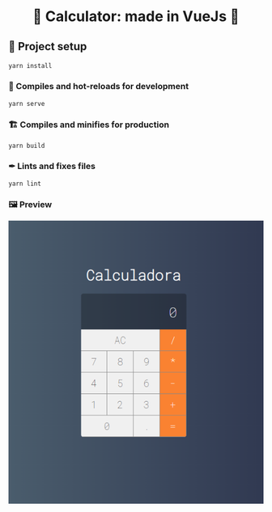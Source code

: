<h1 align="center">
🐑 Calculator: made in VueJs 🐑
</h1>

## 📂 Project setup
```
yarn install
```

### 🎡 Compiles and hot-reloads for development
```
yarn serve
```

### 🏗 Compiles and minifies for production
```
yarn build
```

### ✒ Lints and fixes files
```
yarn lint
```

### 🖼 Preview

<img src="preview.png">
